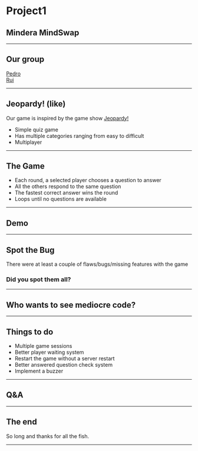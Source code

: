 # Project1

## Mindera MindSwap

---

## Our group

[Pedro](https://github.com/nuntera)  
[Rui](https://github.com/rui-tx)

---

## Jeopardy! (like)

Our game is inspired by the game show [Jeopardy!](https://static.wikia.nocookie.net/gameshows/images/0/03/Jeopardy%21_1984.JPG/revision/latest?cb=20231027004918)

- Simple quiz game
- Has multiple categories ranging from easy to difficult
- Multiplayer

---

## The Game

- Each round, a selected player chooses a question to answer
- All the others respond to the same question
- The fastest correct answer wins the round
- Loops until no questions are available

---

## Demo

---

## Spot the Bug

There were at least a couple of flaws/bugs/missing features with the game

### Did you spot them all?

---

## Who wants to see mediocre code?

---

## Things to do

- Multiple game sessions
- Better player waiting system
- Restart the game without a server restart
- Better answered question check system
- Implement a buzzer

---

## Q&A

---

## The end

So long and thanks for all the fish.

---
